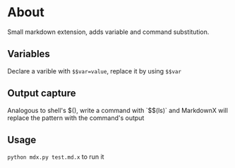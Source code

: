 # About
Small markdown extension, adds variable and command substitution.

## Variables
Declare a varible with `$$var=value`, replace it by using `$$var`

## Output capture
Analogous to shell's $(), write a command with `$$(ls)` and MarkdownX will replace the pattern with the command's output

## Usage
`python mdx.py test.md.x` to run it
